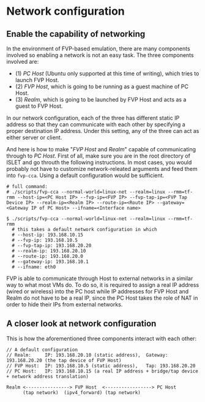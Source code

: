 # Network configuration

## Enable the capability of networking

In the environment of FVP-based emulation, there are many components involved so enabling a network is not an easy task.
The three components involved are:
- (1) *PC Host* (Ubuntu only supported at this time of writing), which tries to launch FVP Host.
- (2) *FVP Host*, which is going to be running as a guest machine of PC Host.
- (3) *Realm*, which is going to be launched by FVP Host and acts as a guest to FVP Host.

In our network configuration, each of the three has different static IP address so that they can communicate with each other by specifying a proper destination IP address.
Under this setting, any of the three can act as either server or client.

And here is how to make "*FVP Host* and *Realm*" capable of communicating through to *PC Host*.
First of all, make sure you are in the root directory of ISLET and go throuth the following instructions.
In most cases, you would probably not have to customize network-releated arguments and feed them into `fvp-cca`. Using a default configuration would be sufficient.
```
# full command:
# ./scripts/fvp-cca --normal-world=linux-net --realm=linux --rmm=tf-rmm --host-ip=<PC Host IP> --fvp-ip=<FVP IP> --fvp-tap-ip=<FVP Tap Device IP> --realm-ip=<Realm IP> --route-ip=<Route IP> --gateway=<Gateway IP of PC Host> --ifname=<Interface name>

$ ./scripts/fvp-cca --normal-world=linux-net --realm=linux --rmm=tf-rmm
  # this takes a default network configuration in which
  # --host-ip: 193.168.10.15
  # --fvp-ip: 193.168.10.5
  # --fvp-tap-ip: 193.168.20.20
  # --realm-ip: 193.168.20.10
  # --route-ip: 193.168.20.0
  # --gateway-ip: 193.168.10.1
  # --ifname: eth0
```

FVP is able to communicate through Host to external networks in a similar way to what most VMs do.
To do so, it is required to assign a real IP address (wired or wireless) into the PC host while IP addresses for FVP Host and Realm do not have to be a real IP,
since the PC Host takes the role of NAT in order to hide their IPs from external networks. 

## A closer look at network configuration

This is how the aforementioned three components interact with each other:
```
// A default configuration
// Realm:     IP: 193.168.20.10 (static address),  Gateway: 193.168.20.20 (the tap device of FVP Host)
// FVP Host:  IP: 193.168.10.5 (static address),   Tap: 193.168.20.20
// PC Host:   IP: 193.168.10.15 (a real IP address + bridge/tap device + network address translation)

Realm <----------------> FVP Host  <-----------------> PC Host
      (tap network)  (ipv4_forward) (tap network)
```